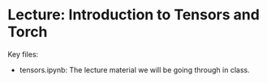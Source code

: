 # Lecture: Introduction to Tensors and Torch

Key files:
- tensors.ipynb: The lecture material we will be going through in class.
